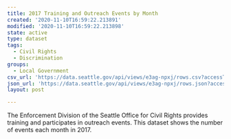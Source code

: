 ```yaml
---
title: 2017 Training and Outreach Events by Month
created: '2020-11-10T16:59:22.213891'
modified: '2020-11-10T16:59:22.213898'
state: active
type: dataset
tags:
  - Civil Rights
  - Discrimination
groups:
  - Local Government
csv_url: 'https://data.seattle.gov/api/views/e3ag-npxj/rows.csv?accessType=DOWNLOAD'
json_url: 'https://data.seattle.gov/api/views/e3ag-npxj/rows.json?accessType=DOWNLOAD'
layout: post

---
```

The Enforcement Division of the Seattle Office for Civil Rights provides training and participates in outreach events. This dataset shows the number of events each month in 2017.
